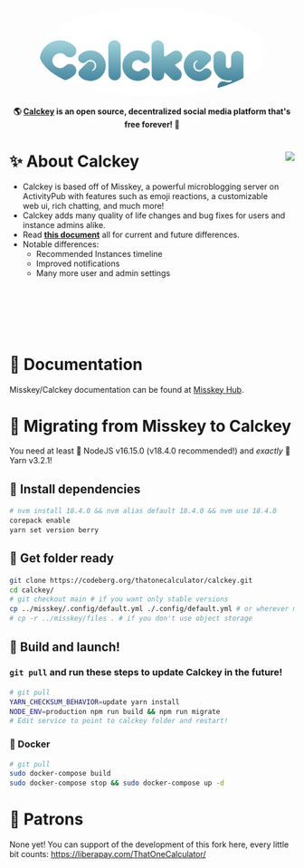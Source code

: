 <div align="center">
<a href="https://stop.voring.me/">
	<img src="./assets/title_float.svg" alt="Calckey logo" style="border-radius:50%" width="400"/>
</a>

**🌎 **[Calckey](https://stop.voring.me/)** is an open source, decentralized social media platform that's free forever! 🚀**

</div>

<div>

<img src="https://pool.jortage.com/voringme/misskey/e7cd2a17-8b23-4e1e-b5cf-709480c623e2.png" align="right" height="320px"/>

# ✨ About Calckey

- Calckey is based off of Misskey, a powerful microblogging server on ActivityPub with features such as emoji reactions, a customizable web ui, rich chatting, and much more!
- Calckey adds many quality of life changes and bug fixes for users and instance admins alike.
- Read **[this document](./CALCKEY.md)** all for current and future differences.
- Notable differences:
  - Recommended Instances timeline
  - Improved notifications
  - Many more user and admin settings

</div>

<div style="clear: both;"></div>

# 📝 Documentation

Misskey/Calckey documentation can be found at [Misskey Hub](https://misskey-hub.net/).

# 🚚 Migrating from Misskey to Calckey

You need at least 🐢 NodeJS v16.15.0 (v18.4.0 recommended!) and *exactly* 🧶 Yarn v3.2.1!

## 📩 Install dependencies

```sh
# nvm install 18.4.0 && nvm alias default 18.4.0 && nvm use 18.4.0
corepack enable
yarn set version berry
```

## 👀 Get folder ready

```sh
git clone https://codeberg.org/thatonecalculator/calckey.git
cd calckey/
# git checkout main # if you want only stable versions
cp ../misskey/.config/default.yml ./.config/default.yml # or wherever misskey folder is
# cp -r ../misskey/files . # if you don't use object storage
```

## 🚀 Build and launch!

### `git pull` and run these steps to update Calckey in the future!

```sh
# git pull
YARN_CHECKSUM_BEHAVIOR=update yarn install
NODE_ENV=production npm run build && npm run migrate
# Edit service to point to calckey folder and restart!
```

### 🐳 Docker

```sh
# git pull
sudo docker-compose build
sudo docker-compose stop && sudo docker-compose up -d
```

# 💸 Patrons

None yet! You can support of the development of this fork here, every little bit counts: https://liberapay.com/ThatOneCalculator/
